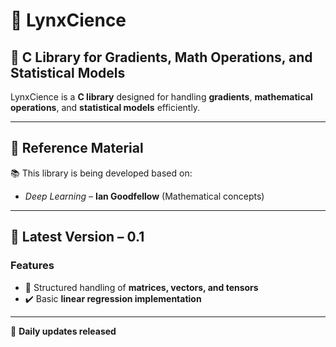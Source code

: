 # 🐉 LynxCience  

## 📌 C Library for Gradients, Math Operations, and Statistical Models  

LynxCience is a **C library** designed for handling **gradients**, **mathematical operations**, and **statistical models** efficiently.  

---

## 📖 Reference Material  
📚 This library is being developed based on:  
- *Deep Learning* – **Ian Goodfellow** (Mathematical concepts)  

---

## 🚀 Latest Version – **0.1**  

### Features  
- 📌 Structured handling of **matrices, vectors, and tensors**  
- ✔️ Basic **linear regression implementation**  

---

🔧 **Daily updates released**
